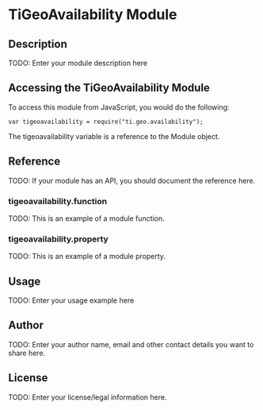 # TiGeoAvailability Module

## Description

TODO: Enter your module description here

## Accessing the TiGeoAvailability Module

To access this module from JavaScript, you would do the following:

    var tigeoavailability = require("ti.geo.availability");

The tigeoavailability variable is a reference to the Module object.

## Reference

TODO: If your module has an API, you should document
the reference here.

### tigeoavailability.function

TODO: This is an example of a module function.

### tigeoavailability.property

TODO: This is an example of a module property.

## Usage

TODO: Enter your usage example here

## Author

TODO: Enter your author name, email and other contact
details you want to share here.

## License

TODO: Enter your license/legal information here.
